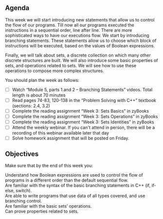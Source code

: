 ## Agenda

This week we will start introducing new statements that allow us to control the flow of our programs. Till now all our programs executed the instructions in a sequential order, line after line. There are more sophisticated ways to have our executions flow. We start by introducing branching statements. These statements allow us to choose which block of instructions will be executed, based on the values of Boolean expressions.

Finally, we will talk about sets, a discrete collection on which many other discrete structures are built. We will also introduce some basic properties of sets, and operations related to sets. We will see how to use these operations to compose more complex structures.

You should plan the week as follows:

* [ ] Watch “Module 5, parts 1 and 2 – Branching Statements” videos. Total length is about 70 minutes
* [ ] Read pages 74-83, 120-138 in the “Problem Solving with C++” textbook (sections: 2.4, 3.2)
* [ ] Complete the reading assignment “Week 3: Sets Basics” in zyBooks
* [ ] Complete the reading assignment “Week 3: Sets Operations” in zyBooks
* [ ] Complete the reading assignment “Week 3: Sets Identities” in zyBooks
* [ ] Attend the weekly webinar. If you can't attend in person, there will be a recording of this webinar available later that day
* [ ] Solve homework assignment that will be posted on Friday.

## Objectives

Make sure that by the end of this week you: <br/>

Understand how Boolean expressions are used to control the flow of programs in a different order than the default sequential flow. <br/>
Are familiar with the syntax of the basic branching statements in C++ (if, if-else, switch). <br/>
Are able to write programs that use data of all types covered, and use branching control. <br/>
Are familiar with the basic sets’ operations. <br/>
Can prove properties related to sets. <br/>

